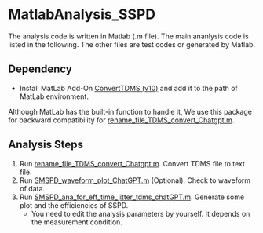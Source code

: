 # MatlabAnalysis_SSPD
The analysis code is written in Matlab (.m file).
The main ananlysis code is listed in the following. The other files are test codes or generated by Matlab.
## Dependency
* Install MatLab Add-On [ConvertTDMS (v10)](https://www.mathworks.com/matlabcentral/fileexchange/44206-converttdms-v10) and add it to the path of MatLab environment.

Although MatLab has the built-in function to handle it, We use this package for backward compatibility for [rename_file_TDMS_convert_Chatgpt.m](rename_file_TDMS_convert_Chatgpt.m).
## Analysis Steps
1. Run [rename_file_TDMS_convert_Chatgpt.m](rename_file_TDMS_convert_Chatgpt.m).  Convert TDMS file to text file.
2. Run [SMSPD_waveform_plot_ChatGPT.m](SMSPD_waveform_plot_ChatGPT.m) (Optional). Check to waveform of data.
3. Run [SMSPD_ana_for_eff_time_jitter_tdms_chatGPT.m](SMSPD_ana_for_eff_time_jitter_tdms_chatGPT.m). Generate some plot and the efficiencies of SSPD.
   * You need to edit the analysis parameters by yourself. It depends on the measurement condition.
